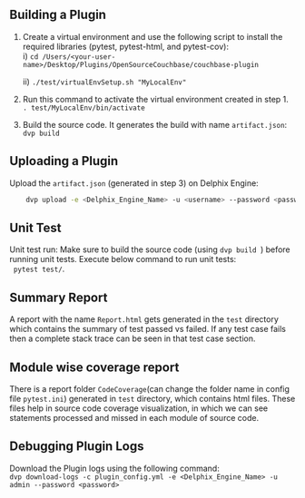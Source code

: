 Building a Plugin
-----------------

  1. Create a virtual environment and use the following script to install the required libraries (pytest, pytest-html, and pytest-cov):  
     i) `cd /Users/<your-user-name>/Desktop/Plugins/OpenSourceCouchbase/couchbase-plugin`
     
     ii) `./test/virtualEnvSetup.sh "MyLocalEnv"`

  2.  Run this command to activate the virtual environment created in step 1.  
    `. test/MyLocalEnv/bin/activate`

  3.  Build the source code. It generates the build with name `artifact.json`:  
      `dvp build`

Uploading a Plugin
------------------
   Upload the `artifact.json` (generated in step 3) on Delphix Engine:
```bash
    dvp upload -e <Delphix_Engine_Name> -u <username> --password <password>
```


Unit Test
---------
   Unit test run: Make sure to build the source code (using `dvp build
   `) before running unit tests. Execute below command to run unit tests:   
     ` pytest test/`.

Summary Report
---------------
A report with the name `Report.html` gets generated in the `test` directory which contains the summary of test passed vs failed. If any test case fails then a complete stack trace can be seen in that
 test case section.

Module wise coverage report
---------------------------
There is a report folder `CodeCoverage`(can change the folder name in config file `pytest.ini`) generated in `test` directory, which contains html files. These files help in source code coverage visualization, in which we can see statements processed and missed in each module of source code.


Debugging Plugin Logs
---------------------
Download the Plugin logs using the following command:  
```dvp download-logs -c plugin_config.yml -e <Delphix_Engine_Name> -u admin --password <password>```
